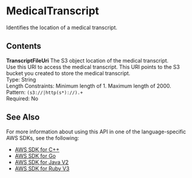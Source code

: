 # MedicalTranscript<a name="API_MedicalTranscript"></a>

Identifies the location of a medical transcript\.

## Contents<a name="API_MedicalTranscript_Contents"></a>

 **TranscriptFileUri**   <a name="transcribe-Type-MedicalTranscript-TranscriptFileUri"></a>
The S3 object location of the medical transcript\.  
Use this URI to access the medical transcript\. This URI points to the S3 bucket you created to store the medical transcript\.  
Type: String  
Length Constraints: Minimum length of 1\. Maximum length of 2000\.  
Pattern: `(s3://|http(s*)://).+`   
Required: No

## See Also<a name="API_MedicalTranscript_SeeAlso"></a>

For more information about using this API in one of the language\-specific AWS SDKs, see the following:
+  [AWS SDK for C\+\+](https://docs.aws.amazon.com/goto/SdkForCpp/transcribe-2017-10-26/MedicalTranscript) 
+  [AWS SDK for Go](https://docs.aws.amazon.com/goto/SdkForGoV1/transcribe-2017-10-26/MedicalTranscript) 
+  [AWS SDK for Java V2](https://docs.aws.amazon.com/goto/SdkForJavaV2/transcribe-2017-10-26/MedicalTranscript) 
+  [AWS SDK for Ruby V3](https://docs.aws.amazon.com/goto/SdkForRubyV3/transcribe-2017-10-26/MedicalTranscript) 